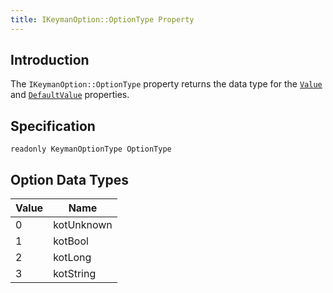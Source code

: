 ```yaml
---
title: IKeymanOption::OptionType Property
---
```


## Introduction

The `IKeymanOption::OptionType` property returns the data type for the
[`Value`](Value) and [`DefaultValue`](DefaultValue) properties.

## Specification

``` clike
readonly KeymanOptionType OptionType
```

## Option Data Types

| Value | Name      |
|-------|-----------|
| 0     | kotUnknown|
| 1     | kotBool   |
| 2     | kotLong   |
| 3     | kotString |

